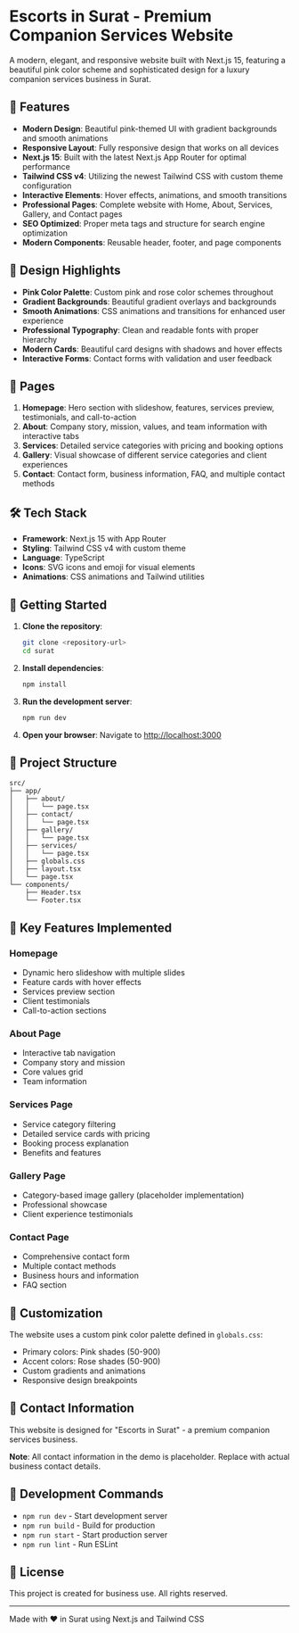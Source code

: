 # Escorts in Surat - Premium Companion Services Website

A modern, elegant, and responsive website built with Next.js 15, featuring a beautiful pink color scheme and sophisticated design for a luxury companion services business in Surat.

## 🚀 Features

- **Modern Design**: Beautiful pink-themed UI with gradient backgrounds and smooth animations
- **Responsive Layout**: Fully responsive design that works on all devices
- **Next.js 15**: Built with the latest Next.js App Router for optimal performance
- **Tailwind CSS v4**: Utilizing the newest Tailwind CSS with custom theme configuration
- **Interactive Elements**: Hover effects, animations, and smooth transitions
- **Professional Pages**: Complete website with Home, About, Services, Gallery, and Contact pages
- **SEO Optimized**: Proper meta tags and structure for search engine optimization
- **Modern Components**: Reusable header, footer, and page components

## 🎨 Design Highlights

- **Pink Color Palette**: Custom pink and rose color schemes throughout
- **Gradient Backgrounds**: Beautiful gradient overlays and backgrounds
- **Smooth Animations**: CSS animations and transitions for enhanced user experience
- **Professional Typography**: Clean and readable fonts with proper hierarchy
- **Modern Cards**: Beautiful card designs with shadows and hover effects
- **Interactive Forms**: Contact forms with validation and user feedback

## 📱 Pages

1. **Homepage**: Hero section with slideshow, features, services preview, testimonials, and call-to-action
2. **About**: Company story, mission, values, and team information with interactive tabs
3. **Services**: Detailed service categories with pricing and booking options
4. **Gallery**: Visual showcase of different service categories and client experiences
5. **Contact**: Contact form, business information, FAQ, and multiple contact methods

## 🛠️ Tech Stack

- **Framework**: Next.js 15 with App Router
- **Styling**: Tailwind CSS v4 with custom theme
- **Language**: TypeScript
- **Icons**: SVG icons and emoji for visual elements
- **Animations**: CSS animations and Tailwind utilities

## 🚦 Getting Started

1. **Clone the repository**:
   ```bash
   git clone <repository-url>
   cd surat
   ```

2. **Install dependencies**:
   ```bash
   npm install
   ```

3. **Run the development server**:
   ```bash
   npm run dev
   ```

4. **Open your browser**:
   Navigate to [http://localhost:3000](http://localhost:3000)

## 📁 Project Structure

```
src/
├── app/
│   ├── about/
│   │   └── page.tsx
│   ├── contact/
│   │   └── page.tsx
│   ├── gallery/
│   │   └── page.tsx
│   ├── services/
│   │   └── page.tsx
│   ├── globals.css
│   ├── layout.tsx
│   └── page.tsx
└── components/
    ├── Header.tsx
    └── Footer.tsx
```

## 🎯 Key Features Implemented

### Homepage
- Dynamic hero slideshow with multiple slides
- Feature cards with hover effects
- Services preview section
- Client testimonials
- Call-to-action sections

### About Page
- Interactive tab navigation
- Company story and mission
- Core values grid
- Team information

### Services Page
- Service category filtering
- Detailed service cards with pricing
- Booking process explanation
- Benefits and features

### Gallery Page
- Category-based image gallery (placeholder implementation)
- Professional showcase
- Client experience testimonials

### Contact Page
- Comprehensive contact form
- Multiple contact methods
- Business hours and information
- FAQ section

## 🎨 Customization

The website uses a custom pink color palette defined in `globals.css`:

- Primary colors: Pink shades (50-900)
- Accent colors: Rose shades (50-900)
- Custom gradients and animations
- Responsive design breakpoints

## 📧 Contact Information

This website is designed for "Escorts in Surat" - a premium companion services business.

**Note**: All contact information in the demo is placeholder. Replace with actual business contact details.

## 🔧 Development Commands

- `npm run dev` - Start development server
- `npm run build` - Build for production
- `npm run start` - Start production server
- `npm run lint` - Run ESLint

## 📄 License

This project is created for business use. All rights reserved.

---

Made with ❤️ in Surat using Next.js and Tailwind CSS

